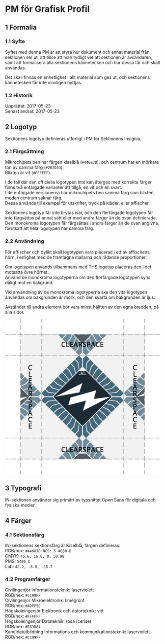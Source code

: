 # PM för Grafisk Profil

## 1 Formalia
### 1.1 Syfte
Syftet med denna PM är att styra hur dokument och annat material från sektionen ser ut, att tillse att man tydligt vet att sektionen är avsändaren, samt att formalisera alla sektionens kännetecken och hur dessa får och skall användas.

Det skall finnas en enhetlighet i allt material som ges ut, och sektionens kännetecken får inte olovligen nyttjas.

### 1.2 Historik
Upprättat: 2017-05-23  
Senast ändrat: 2017-05-23

## 2 Logotyp
Sektionens logotyp definieras utförligt i PM för Sektionens Insignia.

### 2.1 Färgsättning
Mikrochipets ben har färgen kiselblå (`#44687D`), och centrum har en mörkare ton av samma färg (`#262D33`).  
Blixten är vit (`#FFFFFF`).

I de fall där den officiella logotypen inte kan återges med korrekta färger finns två enfärgade varianter att tillgå, en vit och en svart.  
I de enfärgade versionerna har mikrochipets ben samma färg som blixten, medan centrum saknar färg.  
Dessa används till exempel för utskrifter, tryck på kläder, eller affischer.

Sektionens logotyp får inte brytas isär, och den flerfärgade logotypen får inte färgsättas på annat sätt eller med andra färger än de ovan definierade.  
Den monokroma logotypen får färgsättas i andra färger än de ovan angivna, förutsatt att hela logotypen har samma färg.

### 2.2 Användning
För affischer och dylikt skall logotypen vara placerad i ett av affischens hörn, i enlighet med de framtagna mallarna och rådande proportioner.  

Om logotypen används tillsammans med THS logotyp placeras den i det motsatta övre hörnet.  
Använd de monokroma logotyperna om den flerfärgade logotypen syns dåligt mot en bakgrund.  

Vid användning av de monokroma logotyperna ska den vita logotypen användas om bakgrunden är mörk, och den svarta om bakgrunden är ljus.  

Avståndet till andra element bör vara minst hälften av den egna bredden, på alla sidor.

![](./img/logospacing.png)

## 3 Typografi
IN-sektionen använder sig primärt av typsnittet Open Sans för digitala och fysiska medier.

## 4 Färger
### 4.1 Sektionsfärg
IN-sektionens sektionsfärg är Kiselblå, färgen definieras:  
RGB/hex: `#44687D NCS: S 4030-B`  
CMYK: `45.6, 16.8, 0, 50.98`  
PMS: `5405 C`  
Lab: `42.2, -6.8, -15.7`

### 4.2 Programfärger
Civilingenjör Informationsteknik: laserviolett  
RGB/hex: `#CC99FF`  
Civilingenjör Mikroelektronik: limegrönt  
RGB/hex: `#ADFF5C`  
Högskoleingenjör Elektronik och datorteknik: vitt  
RGB/hex: `#FFFFFF`  
Högskoleingenjör Datateknik: rosa (cerise)  
RGB/hex: `#E83D84`  
Kandidatutbildning Informations och kommunikationsteknik: laserviolett  
RGB/hex: `#CC99FF`
